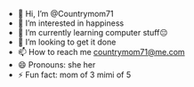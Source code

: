 - 👋 Hi, I’m @Countrymom71
- 👀 I’m interested in happiness
- 🌱 I’m currently learning computer stuff😔
- 💞️ I’m looking to get it done 
- 📫 How to reach me countrymom71@me.com
- 😄 Pronouns: she her
- ⚡ Fun fact: mom of 3 mimi of 5

<!---
Countrymom71/Countrymom71 is a ✨ special ✨ repository because its `README.md` (this file) appears on your GitHub profile.
You can click the Preview link to take a look at your changes.
--->
